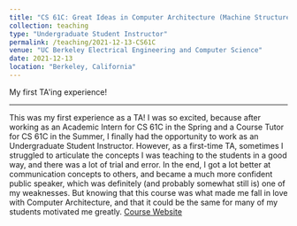 ```yaml
---
title: "CS 61C: Great Ideas in Computer Architecture (Machine Structures)"
collection: teaching
type: "Undergraduate Student Instructor"
permalink: /teaching/2021-12-13-CS61C
venue: "UC Berkeley Electrical Engineering and Computer Science"
date: 2021-12-13
location: "Berkeley, California"
---
```


My first TA'ing experience!

---

This was my first experience as a TA! I was so excited, because after working as an Academic Intern for CS 61C in the Spring and a Course Tutor for CS 61C in the Summer, I finally had the opportunity to work as an Undergraduate Student Instructor. However, as a first-time TA, sometimes I struggled to articulate the concepts I was teaching to the students in a good way, and there was a lot of trial and error. In the end, I got a lot better at communication concepts to others, and became a much more confident public speaker, which was definitely (and probably somewhat still is) one of my weaknesses. But knowing that this course was what made me fall in love with Computer Architecture, and that it could be the same for many of my students motivated me greatly.
[Course Website](https://inst.eecs.berkeley.edu/~cs61c/fa21/)
